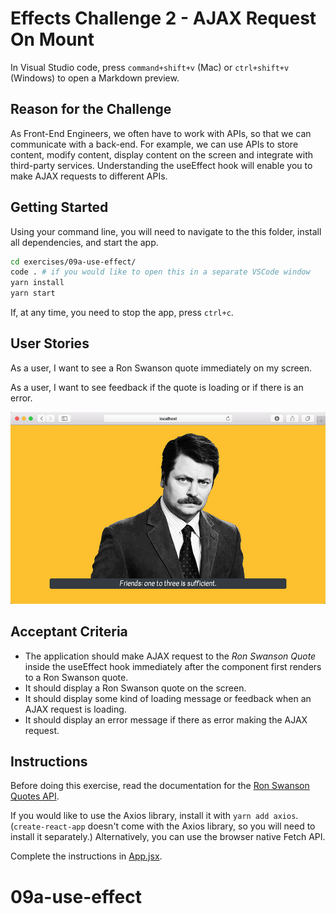 # Effects Challenge 2 - AJAX Request On Mount

In Visual Studio code, press `command+shift+v` (Mac) or `ctrl+shift+v` (Windows) to open a Markdown preview.

## Reason for the Challenge

As Front-End Engineers, we often have to work with APIs, so that we can communicate with a back-end. For example, we can use APIs to store content, modify content, display content on the screen and integrate with third-party services. Understanding the useEffect hook will enable you to make AJAX requests to different APIs.

## Getting Started

Using your command line, you will need to navigate to the this folder, install all dependencies, and start the app.

```bash
cd exercises/09a-use-effect/
code . # if you would like to open this in a separate VSCode window
yarn install
yarn start
```

If, at any time, you need to stop the app, press `ctrl+c`.

## User Stories

As a user, I want to see a Ron Swanson quote immediately on my screen.

As a user, I want to see feedback if the quote is loading or if there is an error.

![Ron Swanson quote displaying on the screen](ron-swanson.jpg)

## Acceptant Criteria

- The application should make AJAX request to the _Ron Swanson Quote_ inside the useEffect hook immediately after the component first renders to a Ron Swanson quote.
- It should display a Ron Swanson quote on the screen.
- It should display some kind of loading message or feedback when an AJAX request is loading.
- It should display an error message if there as error making the AJAX request.

## Instructions

Before doing this exercise, read the documentation for the [Ron Swanson Quotes API](https://github.com/jamesseanwright/ron-swanson-quotes).

If you would like to use the Axios library, install it with `yarn add axios`. (`create-react-app` doesn't come with the Axios library, so you will need to install it separately.) Alternatively, you can use the browser native Fetch API.

Complete the instructions in [App.jsx](src/App.jsx).
# 09a-use-effect
